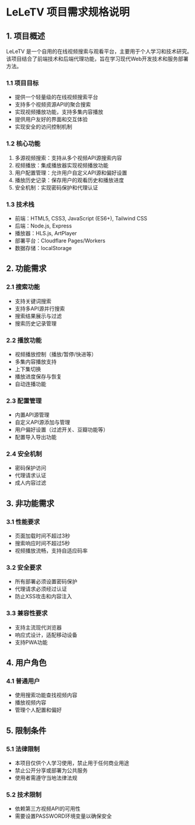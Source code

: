 # LeLeTV 项目需求规格说明

## 1. 项目概述

LeLeTV 是一个自用的在线视频搜索与观看平台，主要用于个人学习和技术研究。该项目结合了前端技术和后端代理功能，旨在学习现代Web开发技术和服务部署方法。

### 1.1 项目目标
- 提供一个轻量级的在线视频搜索平台
- 支持多个视频资源API的聚合搜索
- 实现视频播放功能，支持多集内容播放
- 提供用户友好的界面和交互体验
- 实现安全的访问控制机制

### 1.2 核心功能
1. 多源视频搜索：支持从多个视频API源搜索内容
2. 视频播放：集成播放器实现视频播放功能
3. 用户配置管理：允许用户自定义API源和偏好设置
4. 播放历史记录：保存用户的观看历史和播放进度
5. 安全机制：实现密码保护和代理认证

### 1.3 技术栈
- 前端：HTML5, CSS3, JavaScript (ES6+), Tailwind CSS
- 后端：Node.js, Express
- 播放器：HLS.js, ArtPlayer
- 部署平台：Cloudflare Pages/Workers
- 数据存储：localStorage

## 2. 功能需求

### 2.1 搜索功能
- 支持关键词搜索
- 支持多API源并行搜索
- 搜索结果展示与过滤
- 搜索历史记录管理

### 2.2 播放功能
- 视频播放控制（播放/暂停/快进等）
- 多集内容播放支持
- 上下集切换
- 播放进度保存与恢复
- 自动连播功能

### 2.3 配置管理
- 内置API源管理
- 自定义API源添加与管理
- 用户偏好设置（过滤开关、豆瓣功能等）
- 配置导入导出功能

### 2.4 安全机制
- 密码保护访问
- 代理请求认证
- 成人内容过滤

## 3. 非功能需求

### 3.1 性能要求
- 页面加载时间不超过3秒
- 搜索响应时间不超过5秒
- 视频播放流畅，支持自适应码率

### 3.2 安全要求
- 所有部署必须设置密码保护
- 代理请求必须经过认证
- 防止XSS攻击和内容注入

### 3.3 兼容性要求
- 支持主流现代浏览器
- 响应式设计，适配移动设备
- 支持PWA功能

## 4. 用户角色

### 4.1 普通用户
- 使用搜索功能查找视频内容
- 播放视频内容
- 管理个人配置和偏好

## 5. 限制条件

### 5.1 法律限制
- 本项目仅供个人学习使用，禁止用于任何商业用途
- 禁止公开分享或部署为公共服务
- 使用者需遵守当地法律法规

### 5.2 技术限制
- 依赖第三方视频API的可用性
- 需要设置PASSWORD环境变量以确保安全